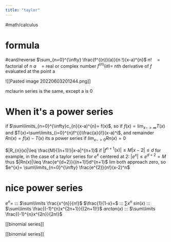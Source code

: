 ```yaml
---
title: "taylor"
---
```

#math/calculus 

# formula
#card/reverse 
$\sum_{n=0}^{\infty} \frac{f^{(n)}(a)}{n !}(x-a)^{n}$
$n ! \quad=$ factorial of $\mathrm{n}$
$a \quad=$ real or complex number
$f^{(n)}(a)=$ nth derivative of $f$ evaluated at the point a

 

![[Pasted image 20220603201244.png]]


mclaurin series is the same, except a is 0

# When it's a power series
if $\sum\limits_{n=0}^{\infty}c_{n}(x-a)^{n}= f(x)$,
so
if $f(x)=\lim_{x->\infty}T(x)$ and $T(x)=\sum\limits_{i=0}^{n}f^{i}\frac{a}{i!}(x-a)^i$, and remainder $Rn(x)=f(x)-T(x)$ its a power series if $lim_{x->0}Rn(x)=0$

$|R_{n}(x)|\leq \frac{M}{(n+1)!}|x-a|^{n+1}$
if $|f^{n+1}(x)|\leq M|x-2|\leq d$ 
for example, in the case of a taylor series for $e^{x}$ centered at 2: $|e^{x}|\leq e^{d+2}= M$ thus $|Rn(x)|\leq \frac{e^{d+2}}{(n+1)!}d^{n+1}$ lim both approach zero, so $e^{x}= \sum\limits_{n=0}^{\infty} \frac{e^{2}}{n!}(x-2)^n$

# nice power series

$e^n=$ ::: $\sum\limits \frac{x^{n}}{n!}$
$\frac{1}{1-x}=$ ::: $\sum\limits x^{n}$
$sin(x)$ ::: $\sum\limits \frac{(-1)^{n}x^{2n+1}}{(2n+1)!}$
$arctan(x)$ ::: $\sum\limits \frac{(-1)^{n}x^{2n}}{2n!}$


[[binomial series]]

[[binomial series]]

